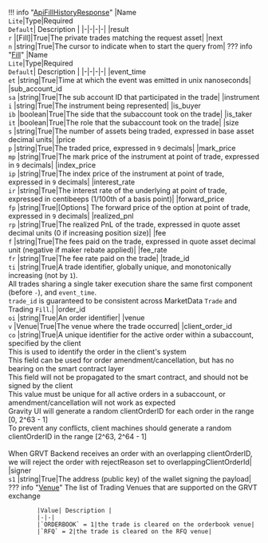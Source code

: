 !!! info "[ApiFillHistoryResponse](/../../schemas/api_fill_history_response)"
    |Name<br>`Lite`|Type|Required<br>`Default`| Description |
    |-|-|-|-|
    |result<br>`r` |[Fill]|True|The private trades matching the request asset|
    |next<br>`n` |string|True|The cursor to indicate when to start the query from|
    ??? info "[Fill](/../../schemas/fill)"
        |Name<br>`Lite`|Type|Required<br>`Default`| Description |
        |-|-|-|-|
        |event_time<br>`et` |string|True|Time at which the event was emitted in unix nanoseconds|
        |sub_account_id<br>`sa` |string|True|The sub account ID that participated in the trade|
        |instrument<br>`i` |string|True|The instrument being represented|
        |is_buyer<br>`ib` |boolean|True|The side that the subaccount took on the trade|
        |is_taker<br>`it` |boolean|True|The role that the subaccount took on the trade|
        |size<br>`s` |string|True|The number of assets being traded, expressed in base asset decimal units|
        |price<br>`p` |string|True|The traded price, expressed in `9` decimals|
        |mark_price<br>`mp` |string|True|The mark price of the instrument at point of trade, expressed in `9` decimals|
        |index_price<br>`ip` |string|True|The index price of the instrument at point of trade, expressed in `9` decimals|
        |interest_rate<br>`ir` |string|True|The interest rate of the underlying at point of trade, expressed in centibeeps (1/100th of a basis point)|
        |forward_price<br>`fp` |string|True|[Options] The forward price of the option at point of trade, expressed in `9` decimals|
        |realized_pnl<br>`rp` |string|True|The realized PnL of the trade, expressed in quote asset decimal units (0 if increasing position size)|
        |fee<br>`f` |string|True|The fees paid on the trade, expressed in quote asset decimal unit (negative if maker rebate applied)|
        |fee_rate<br>`fr` |string|True|The fee rate paid on the trade|
        |trade_id<br>`ti` |string|True|A trade identifier, globally unique, and monotonically increasing (not by `1`).<br>All trades sharing a single taker execution share the same first component (before `-`), and `event_time`.<br>`trade_id` is guaranteed to be consistent across MarketData `Trade` and Trading `Fill`.|
        |order_id<br>`oi` |string|True|An order identifier|
        |venue<br>`v` |Venue|True|The venue where the trade occurred|
        |client_order_id<br>`co` |string|True|A unique identifier for the active order within a subaccount, specified by the client<br>This is used to identify the order in the client's system<br>This field can be used for order amendment/cancellation, but has no bearing on the smart contract layer<br>This field will not be propagated to the smart contract, and should not be signed by the client<br>This value must be unique for all active orders in a subaccount, or amendment/cancellation will not work as expected<br>Gravity UI will generate a random clientOrderID for each order in the range [0, 2^63 - 1]<br>To prevent any conflicts, client machines should generate a random clientOrderID in the range [2^63, 2^64 - 1]<br><br>When GRVT Backend receives an order with an overlapping clientOrderID, we will reject the order with rejectReason set to overlappingClientOrderId|
        |signer<br>`s1` |string|True|The address (public key) of the wallet signing the payload|
        ??? info "[Venue](/../../schemas/venue)"
            The list of Trading Venues that are supported on the GRVT exchange<br>

            |Value| Description |
            |-|-|
            |`ORDERBOOK` = 1|the trade is cleared on the orderbook venue|
            |`RFQ` = 2|the trade is cleared on the RFQ venue|
